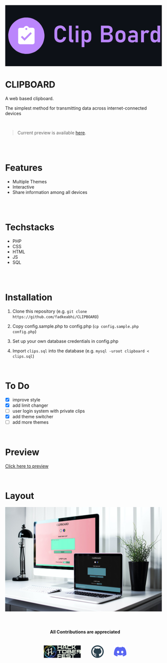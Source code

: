 <center><img src="images/cb.svg"></center>

# CLIPBOARD
A web based clipboard.

The simplest method for transmitting data across internet-connected devices


<br>

> Current preview is available [here](https://djabrj.gq/).

<br>
<br>

# Features
- Multiple Themes
- Interactive
- Share information among all devices

<br>
<br>

# Techstacks
- PHP
- CSS
- HTML
- JS
- SQL

<br>
<br>

# Installation

1. Clone this repository 
(e.g. `git clone https://github.com/fadkeabhi/CLIPBOARD`)

2. Copy config.sample.php to config.php (`cp config.sample.php config.php`)

3. Set up your own database credentials in config.php

4. Import `clips.sql` into the database (e.g. `mysql -uroot clipboard < clips.sql`)

<br />

# To Do

- [x] improve style
- [x] add limit changer
- [ ] user login system with private clips
- [x] add theme switcher
- [ ] add more themes

<br />

# Preview
<a alt="Bruno Castro" target="_blank" rel="noopener noreferrer" href="https://my-trips.brunocastro.dev">Click here to preview</a>

<br />

# Layout

<div align="center">
    <img alt="Desktop" title="#Desktop" src="./images/mock.jpg" width="680px" />
</div>

<br>
<br>

<div align="center"  class="icons-social" style="margin-left: 10px;">
 <h4> <b>All Contributions are appreciated </b> </h4>
 <br>
 <a   target="_blank" href="https://hacktoberfest.com">
			<img src="images/hacktober.svg"  height="40" ></a>&nbsp;&nbsp;&nbsp;&nbsp;&nbsp;
        <a style="margin-left: 10px;" target="_blank" href="https://github.com/fadkeabhi/CLIPBOARD">
		<img src="images/github.svg" height="40"></a>&nbsp;&nbsp;&nbsp;&nbsp;&nbsp;
        <a style="margin-left: 10px;" target="_blank" href="">
			<img src="images/discord.svg" height="40"
            width ="40"></a>
      </div>
